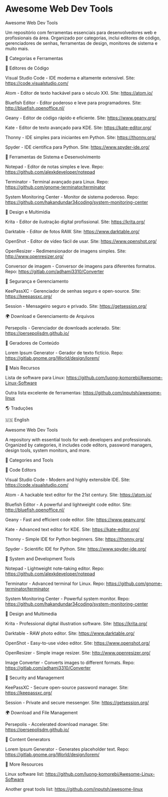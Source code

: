 # Awesome Web Dev Tools

Awesome Web Dev Tools

Um repositório com ferramentas essenciais para desenvolvedores web e profissionais da área. Organizado por categorias, inclui editores de código, gerenciadores de senhas, ferramentas de design, monitores de sistema e muito mais.

📂 Categorias e Ferramentas

📝 Editores de Código

Visual Studio Code - IDE moderna e altamente extensível. Site: https://code.visualstudio.com/

Atom - Editor de texto hackável para o século XXI. Site: https://atom.io/

Bluefish Editor - Editor poderoso e leve para programadores. Site: http://bluefish.openoffice.nl/

Geany - Editor de código rápido e eficiente. Site: https://www.geany.org/

Kate - Editor de texto avançado para KDE. Site: https://kate-editor.org/

Thonny - IDE simples para iniciantes em Python. Site: https://thonny.org/

Spyder - IDE científica para Python. Site: https://www.spyder-ide.org/

🔧 Ferramentas de Sistema e Desenvolvimento

Notepad - Editor de notas simples e leve. Repo: https://github.com/alexkdeveloper/notepad

Terminator - Terminal avançado para Linux. Repo: https://github.com/gnome-terminator/terminator

System Monitoring Center - Monitor de sistema poderoso. Repo: https://github.com/hakandundar34coding/system-monitoring-center

🎨 Design e Multimídia

Krita - Editor de ilustração digital profissional. Site: https://krita.org/

Darktable - Editor de fotos RAW. Site: https://www.darktable.org/

OpenShot - Editor de vídeo fácil de usar. Site: https://www.openshot.org/

OpenResizer - Redimensionador de imagens simples. Site: http://www.openresizer.org/

Conversor de imagem - Conversor de imagens para diferentes formatos. Repo: https://gitlab.com/adhami3310/Converter

🔑 Segurança e Gerenciamento

KeePassXC - Gerenciador de senhas seguro e open-source. Site: https://keepassxc.org/

Session - Mensageiro seguro e privado. Site: https://getsession.org/

🌍 Download e Gerenciamento de Arquivos

Persepolis - Gerenciador de downloads acelerado. Site: https://persepolisdm.github.io/

📜 Geradores de Conteúdo

Lorem Ipsum Generator - Gerador de texto fictício. Repo: https://gitlab.gnome.org/World/design/lorem/

🔗 Mais Recursos

Lista de software para Linux: https://github.com/luong-komorebi/Awesome-Linux-Software

Outra lista excelente de ferramentas: https://github.com/inputsh/awesome-linux

🌎 Traduções

🇺🇸 English

Awesome Web Dev Tools

A repository with essential tools for web developers and professionals. Organized by categories, it includes code editors, password managers, design tools, system monitors, and more.

📂 Categories and Tools

📝 Code Editors

Visual Studio Code - Modern and highly extensible IDE. Site: https://code.visualstudio.com/

Atom - A hackable text editor for the 21st century. Site: https://atom.io/

Bluefish Editor - A powerful and lightweight code editor. Site: http://bluefish.openoffice.nl/

Geany - Fast and efficient code editor. Site: https://www.geany.org/

Kate - Advanced text editor for KDE. Site: https://kate-editor.org/

Thonny - Simple IDE for Python beginners. Site: https://thonny.org/

Spyder - Scientific IDE for Python. Site: https://www.spyder-ide.org/

🔧 System and Development Tools

Notepad - Lightweight note-taking editor. Repo: https://github.com/alexkdeveloper/notepad

Terminator - Advanced terminal for Linux. Repo: https://github.com/gnome-terminator/terminator

System Monitoring Center - Powerful system monitor. Repo: https://github.com/hakandundar34coding/system-monitoring-center

🎨 Design and Multimedia

Krita - Professional digital illustration software. Site: https://krita.org/

Darktable - RAW photo editor. Site: https://www.darktable.org/

OpenShot - Easy-to-use video editor. Site: https://www.openshot.org/

OpenResizer - Simple image resizer. Site: http://www.openresizer.org/

Image Converter - Converts images to different formats. Repo: https://gitlab.com/adhami3310/Converter

🔑 Security and Management

KeePassXC - Secure open-source password manager. Site: https://keepassxc.org/

Session - Private and secure messenger. Site: https://getsession.org/

🌍 Download and File Management

Persepolis - Accelerated download manager. Site: https://persepolisdm.github.io/

📜 Content Generators

Lorem Ipsum Generator - Generates placeholder text. Repo: https://gitlab.gnome.org/World/design/lorem/

🔗 More Resources

Linux software list: https://github.com/luong-komorebi/Awesome-Linux-Software

Another great tools list: https://github.com/inputsh/awesome-linux
